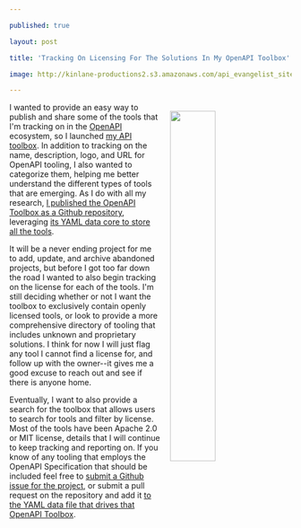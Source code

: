 ---
published: true
layout: post
title: 'Tracking On Licensing For The Solutions In My OpenAPI Toolbox'
image: http://kinlane-productions2.s3.amazonaws.com/api_evangelist_site/blog/screen_shot_2017_03_12_at_11.20.06_pm.png
---

<p><img style="padding: 15px;" src="https://kinlane-productions2.s3.amazonaws.com/api_evangelist_site/blog/screen_shot_2017_03_12_at_11.20.06_pm.png" alt="" width="40%" align="right" />
<p>I wanted to provide an easy way to publish and share some of the tools that I'm tracking on in the <a href="http://openapis.org">OpenAPI</a> ecosystem, so I launched <a href="http://openapi.toolbox.apievangelist.com/">my API toolbox</a>. In addition to tracking on the name, description, logo, and URL for OpenAPI tooling, I also wanted to categorize them, helping me better understand the different types of tools that are emerging. As I do with all my research, <a href="https://github.com/kinlane/openapi-toolbox">I published the OpenAPI Toolbox as a Github repository</a>, leveraging <a href="https://github.com/kinlane/openapi-toolbox/blob/master/_data/tools.yaml">its YAML data core to store all the tools</a>.&nbsp;
<p>It will be a never ending project for me to add, update, and archive abandoned projects, but before I got too far down the road I wanted to also begin tracking on the license for each of the tools. I'm still deciding whether or not I want the toolbox to exclusively contain openly licensed tools, or look to provide a more comprehensive directory of tooling that includes unknown and proprietary solutions. I think for now I will just flag any tool I cannot find a license for, and follow up with the owner--it gives me a good excuse to reach out and see if there is anyone home.
<p>Eventually, I want to also provide a search for the toolbox that allows users to search for tools&nbsp;and filter by license. Most of the tools have been Apache 2.0 or MIT license, details that I will continue to keep tracking and reporting on. If you know of any tooling that employs the OpenAPI Specification that should be included feel free to <a href="https://github.com/kinlane/openapi-toolbox/issues">submit a Github issue for the project</a>, or submit a pull request on the repository and add it <a href="https://github.com/kinlane/openapi-toolbox/blob/master/_data/tools.yaml">to the YAML data file that drives that OpenAPI Toolbox</a>.

